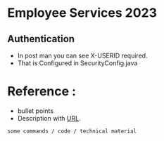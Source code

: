 # Employee Services 2023

##  Authentication
- In post man you can see X-USERID required. 
- That is Configured in SecurityConfig.java




# Reference :


* bullet points
* Description with [URL](https://www.google.com/).

```bash
some commands / code / technical material
```


